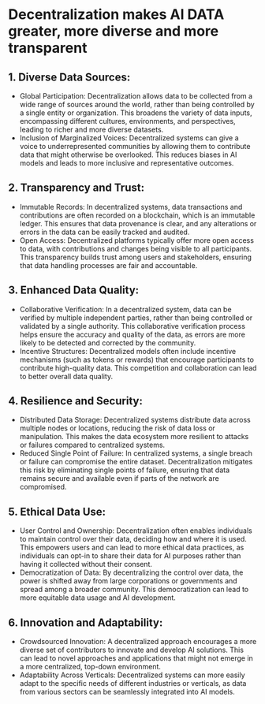 # Decentralization makes AI DATA greater, more diverse and more transparent

## 1. Diverse Data Sources:

* Global Participation: Decentralization allows data to be collected from a wide range of sources around the world, rather than being controlled by a single entity or organization. This broadens the variety of data inputs, encompassing different cultures, environments, and perspectives, leading to richer and more diverse datasets.
* Inclusion of Marginalized Voices: Decentralized systems can give a voice to underrepresented communities by allowing them to contribute data that might otherwise be overlooked. This reduces biases in AI models and leads to more inclusive and representative outcomes.

## 2. Transparency and Trust:

* Immutable Records: In decentralized systems, data transactions and contributions are often recorded on a blockchain, which is an immutable ledger. This ensures that data provenance is clear, and any alterations or errors in the data can be easily tracked and audited.
* Open Access: Decentralized platforms typically offer more open access to data, with contributions and changes being visible to all participants. This transparency builds trust among users and stakeholders, ensuring that data handling processes are fair and accountable.

## 3. Enhanced Data Quality:

* Collaborative Verification: In a decentralized system, data can be verified by multiple independent parties, rather than being controlled or validated by a single authority. This collaborative verification process helps ensure the accuracy and quality of the data, as errors are more likely to be detected and corrected by the community.
* Incentive Structures: Decentralized models often include incentive mechanisms (such as tokens or rewards) that encourage participants to contribute high-quality data. This competition and collaboration can lead to better overall data quality.

## 4. Resilience and Security:

* Distributed Data Storage: Decentralized systems distribute data across multiple nodes or locations, reducing the risk of data loss or manipulation. This makes the data ecosystem more resilient to attacks or failures compared to centralized systems.
* Reduced Single Point of Failure: In centralized systems, a single breach or failure can compromise the entire dataset. Decentralization mitigates this risk by eliminating single points of failure, ensuring that data remains secure and available even if parts of the network are compromised.

## 5. Ethical Data Use:

* User Control and Ownership: Decentralization often enables individuals to maintain control over their data, deciding how and where it is used. This empowers users and can lead to more ethical data practices, as individuals can opt-in to share their data for AI purposes rather than having it collected without their consent.
* Democratization of Data: By decentralizing the control over data, the power is shifted away from large corporations or governments and spread among a broader community. This democratization can lead to more equitable data usage and AI development.

## 6. Innovation and Adaptability:

* Crowdsourced Innovation: A decentralized approach encourages a more diverse set of contributors to innovate and develop AI solutions. This can lead to novel approaches and applications that might not emerge in a more centralized, top-down environment.
* Adaptability Across Verticals: Decentralized systems can more easily adapt to the specific needs of different industries or verticals, as data from various sectors can be seamlessly integrated into AI models.

